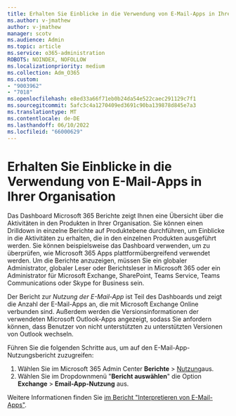 ```yaml
---
title: Erhalten Sie Einblicke in die Verwendung von E-Mail-Apps in Ihrer Organisation
ms.author: v-jmathew
author: v-jmathew
manager: scotv
ms.audience: Admin
ms.topic: article
ms.service: o365-administration
ROBOTS: NOINDEX, NOFOLLOW
ms.localizationpriority: medium
ms.collection: Adm_O365
ms.custom:
- "9003962"
- "7018"
ms.openlocfilehash: e8ed33a66f71eb0b24da54e522caec291129c7f1
ms.sourcegitcommit: 5afc3c4a1270409ed3691c90ba139878d845e7a3
ms.translationtype: MT
ms.contentlocale: de-DE
ms.lasthandoff: 06/10/2022
ms.locfileid: "66000629"
---
```

# <a name="gain-insight-into-the-use-of-email-apps-in-your-organization"></a>Erhalten Sie Einblicke in die Verwendung von E-Mail-Apps in Ihrer Organisation

Das Dashboard Microsoft 365 Berichte zeigt Ihnen eine Übersicht über die Aktivitäten in den Produkten in Ihrer Organisation. Sie können einen Drilldown in einzelne Berichte auf Produktebene durchführen, um Einblicke in die Aktivitäten zu erhalten, die in den einzelnen Produkten ausgeführt werden. Sie können beispielsweise das Dashboard verwenden, um zu überprüfen, wie Microsoft 365 Apps plattformübergreifend verwendet werden. Um die Berichte anzuzeigen, müssen Sie ein globaler Administrator, globaler Leser oder Berichtsleser in Microsoft 365 oder ein Administrator für Microsoft Exchange, SharePoint, Teams Service, Teams Communications oder Skype for Business sein.

Der Bericht zur *Nutzung der E-Mail-App* ist Teil des Dashboards und zeigt die Anzahl der E-Mail-Apps an, die mit Microsoft Exchange Online verbunden sind. Außerdem werden die Versionsinformationen der verwendeten Microsoft Outlook-Apps angezeigt, sodass Sie anfordern können, dass Benutzer von nicht unterstützten zu unterstützten Versionen von Outlook wechseln.

Führen Sie die folgenden Schritte aus, um auf den E-Mail-App-Nutzungsbericht zuzugreifen:

1. Wählen Sie im Microsoft 365 Admin Center **Berichte** > [Nutzung](https://admin.microsoft.com/Adminportal/Home?ref=reportsUsage)aus.
2. Wählen Sie im Dropdownmenü "**Bericht auswählen**" die Option **Exchange** >  **Email-App-Nutzung** aus.

Weitere Informationen finden Sie [im Bericht "Interpretieren von E-Mail-Apps"](https://go.microsoft.com/fwlink/?linkid=2140508).
